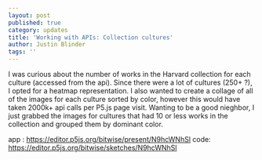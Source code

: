 ```yaml
---
layout: post
published: true
category: updates
title: 'Working with APIs: Collection cultures'
author: Justin Blinder
tags: ''
---
```

I was curious about the number of works in the Harvard collection for each culture (accessed from the api). Since there were a lot of cultures (250+ ?), I opted for a heatmap representation. I also wanted to create a collage of all of the images for each culture sorted by color, however this would have taken 2000k+ api calls per P5.js page visit. Wanting to be a good nieghbor, I just grabbed the images for cultures that had 10 or less works in the collection and grouped them by dominant color.

app : https://editor.p5js.org/bitwise/present/N9hcWNhSl
code: https://editor.p5js.org/bitwise/sketches/N9hcWNhSl
